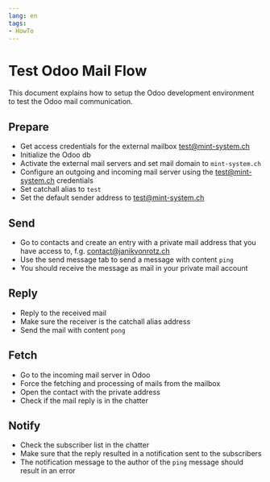 ```yaml
---
lang: en
tags:
- HowTo
---
```

# Test Odoo Mail Flow

This document explains how to setup the Odoo development environment to test the Odoo mail communication.
## Prepare

* Get access credentials for the external mailbox <test@mint-system.ch>
* Initialize the Odoo db
* Activate the external mail servers and set mail domain to `mint-system.ch`
* Configure an outgoing and incoming mail server using the <test@mint-system.ch> credentials
* Set catchall alias to `test`
* Set the default sender address to <test@mint-system.ch>


## Send

* Go to contacts and create an entry with a private mail address that you have access to, f.g. <contact@janikvonrotz.ch>
* Use the send message tab to send a message with content `ping`
* You should receive the message as mail in your private mail account

## Reply

* Reply to the received mail
* Make sure the receiver is the catchall alias address
* Send the mail with content `pong`

## Fetch

* Go to the incoming mail server in Odoo
* Force the fetching and processing of mails from the mailbox
* Open the contact with the private address
* Check if the mail reply is in the chatter

## Notify

* Check the subscriber list in the chatter
* Make sure that the reply resulted in a notification sent to the subscribers
* The notification message to the author of the `ping` message should result in an error